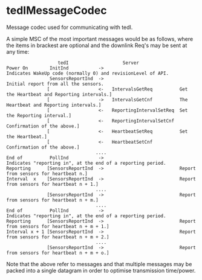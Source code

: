 # tedIMessageCodec
Message codec used for communicating with tedI.

A simple MSC of the most important messages would be as follows, where the items in brackest are optional and the downlink Req's may be sent at any time:

```
                   tedI                    Server
Power On        InitInd           ->                            Indicates WakeUp code (normally 0) and revisionLevel of API.
                SensorsReportInd  ->                            Initial report from all the sensors.
               [                  <-   IntervalsGetReq          Get the Heartbeat and Reporting intervals.]
               [                  ->   IntervalsGetCnf          The Heartbeat and Reporting intervals.]
               [                  <-   ReportingIntervalSetReq  Set the Reporting interval.]
               [                  <-   ReportingIntervalSetCnf  Confirmation of the above.]
               [                  <-   HeartbeatSetReq          Set the Heartbeat.]
               [                  <-   HeartbeatSetCnf          Confirmation of the above.]
                                 ....
End of          PollInd           ->                            Indicates "reporting in", at the end of a reporting period.
Reporting      [SensorsReportInd  ->                            Report from sensors for heartbeat n.]
Interval  x    [SensorsReportInd  ->                            Report from sensors for heartbeat n + 1.]
                                 ....
               [SensorsReportInd  ->                            Report from sensors for heartbeat n + m.]
                                 ....
End of          PollInd           ->                            Indicates "reporting in", at the end of a reporting period.
Reporting      [SensorsReportInd  ->                            Report from sensors for heartbeat n + m + 1.]
Interval x + 1 [SensorsReportInd  ->                            Report from sensors for heartbeat n + m + 2.]
                                 ....
               [SensorsReportInd  ->                            Report from sensors for heartbeat n + m + o.]
```            
Note that the above refer to messages and that multiple messages may be packed into a single datagram in order to optimise transmission time/power.

